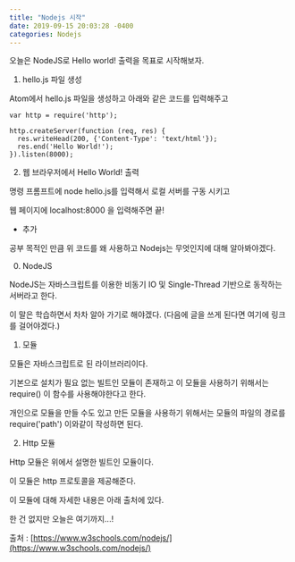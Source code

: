 ```yaml
---
title: "Nodejs 시작"
date: 2019-09-15 20:03:28 -0400
categories: Nodejs
---
```


오늘은 NodeJS로 Hello world! 출력을 목표로 시작해보자.

1. hello.js 파일 생성

Atom에서 hello.js 파일을 생성하고 아래와 같은 코드를 입력해주고

<pre><code>var http = require('http');

http.createServer(function (req, res) {
  res.writeHead(200, {'Content-Type': 'text/html'});
  res.end('Hello World!');
}).listen(8000);
</code></pre>

2. 웹 브라우저에서 Hello World! 출력

명령 프롬프트에 node hello.js를 입력해서 로컬 서버를 구동 시키고

웹 페이지에 localhost:8000 을 입력해주면 끝!


+ 추가 

공부 목적인 만큼 위 코드를 왜 사용하고 Nodejs는 무엇인지에 대해 알아봐야겠다.

0. NodeJS

NodeJS는 자바스크립트를 이용한 비동기 IO 및 Single-Thread 기반으로 동작하는 서버라고 한다.

이 말은 학습하면서 차차 알아 가기로 해야겠다. (다음에 글을 쓰게 된다면 여기에 링크를 걸어야겠다.)

1. 모듈

모듈은 자바스크립트로 된 라이브러리이다. 

기본으로 설치가 필요 없는 빌트인 모듈이 존재하고 이 모듈을 사용하기 위해서는 require() 이 함수를 사용해야한다고 한다.

개인으로 모듈을 만들 수도 있고 만든 모듈을 사용하기 위해서는 모듈의 파일의 경로를 require('path') 이와같이 작성하면 된다.

2. Http 모듈

Http 모듈은 위에서 설명한 빌트인 모듈이다.

이 모듈은 http 프로토콜을 제공해준다.

이 모듈에 대해 자세한 내용은 아래 출처에 있다.

한 건 없지만 오늘은 여기까지...!


출처 : [https://www.w3schools.com/nodejs/](https://www.w3schools.com/nodejs/) 










